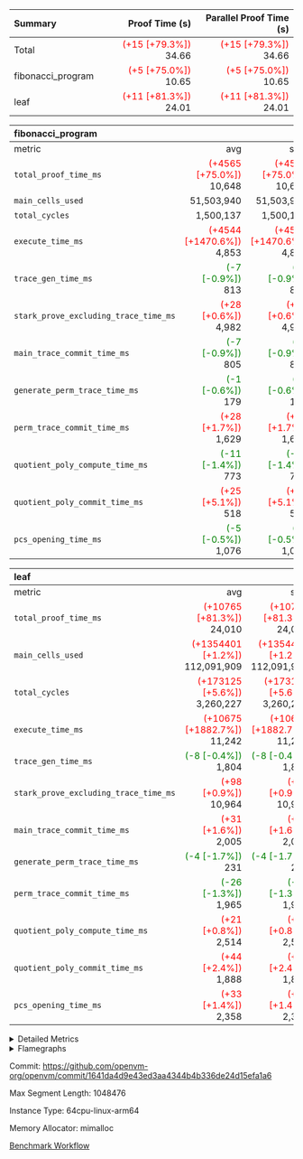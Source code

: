 | Summary | Proof Time (s) | Parallel Proof Time (s) |
|:---|---:|---:|
| Total | <span style='color: red'>(+15 [+79.3%])</span> 34.66 | <span style='color: red'>(+15 [+79.3%])</span> 34.66 |
| fibonacci_program | <span style='color: red'>(+5 [+75.0%])</span> 10.65 | <span style='color: red'>(+5 [+75.0%])</span> 10.65 |
| leaf | <span style='color: red'>(+11 [+81.3%])</span> 24.01 | <span style='color: red'>(+11 [+81.3%])</span> 24.01 |


| fibonacci_program |||||
|:---|---:|---:|---:|---:|
|metric|avg|sum|max|min|
| `total_proof_time_ms ` | <span style='color: red'>(+4565 [+75.0%])</span> 10,648 | <span style='color: red'>(+4565 [+75.0%])</span> 10,648 | <span style='color: red'>(+4565 [+75.0%])</span> 10,648 | <span style='color: red'>(+4565 [+75.0%])</span> 10,648 |
| `main_cells_used     ` |  51,503,940 |  51,503,940 |  51,503,940 |  51,503,940 |
| `total_cycles        ` |  1,500,137 |  1,500,137 |  1,500,137 |  1,500,137 |
| `execute_time_ms     ` | <span style='color: red'>(+4544 [+1470.6%])</span> 4,853 | <span style='color: red'>(+4544 [+1470.6%])</span> 4,853 | <span style='color: red'>(+4544 [+1470.6%])</span> 4,853 | <span style='color: red'>(+4544 [+1470.6%])</span> 4,853 |
| `trace_gen_time_ms   ` | <span style='color: green'>(-7 [-0.9%])</span> 813 | <span style='color: green'>(-7 [-0.9%])</span> 813 | <span style='color: green'>(-7 [-0.9%])</span> 813 | <span style='color: green'>(-7 [-0.9%])</span> 813 |
| `stark_prove_excluding_trace_time_ms` | <span style='color: red'>(+28 [+0.6%])</span> 4,982 | <span style='color: red'>(+28 [+0.6%])</span> 4,982 | <span style='color: red'>(+28 [+0.6%])</span> 4,982 | <span style='color: red'>(+28 [+0.6%])</span> 4,982 |
| `main_trace_commit_time_ms` | <span style='color: green'>(-7 [-0.9%])</span> 805 | <span style='color: green'>(-7 [-0.9%])</span> 805 | <span style='color: green'>(-7 [-0.9%])</span> 805 | <span style='color: green'>(-7 [-0.9%])</span> 805 |
| `generate_perm_trace_time_ms` | <span style='color: green'>(-1 [-0.6%])</span> 179 | <span style='color: green'>(-1 [-0.6%])</span> 179 | <span style='color: green'>(-1 [-0.6%])</span> 179 | <span style='color: green'>(-1 [-0.6%])</span> 179 |
| `perm_trace_commit_time_ms` | <span style='color: red'>(+28 [+1.7%])</span> 1,629 | <span style='color: red'>(+28 [+1.7%])</span> 1,629 | <span style='color: red'>(+28 [+1.7%])</span> 1,629 | <span style='color: red'>(+28 [+1.7%])</span> 1,629 |
| `quotient_poly_compute_time_ms` | <span style='color: green'>(-11 [-1.4%])</span> 773 | <span style='color: green'>(-11 [-1.4%])</span> 773 | <span style='color: green'>(-11 [-1.4%])</span> 773 | <span style='color: green'>(-11 [-1.4%])</span> 773 |
| `quotient_poly_commit_time_ms` | <span style='color: red'>(+25 [+5.1%])</span> 518 | <span style='color: red'>(+25 [+5.1%])</span> 518 | <span style='color: red'>(+25 [+5.1%])</span> 518 | <span style='color: red'>(+25 [+5.1%])</span> 518 |
| `pcs_opening_time_ms ` | <span style='color: green'>(-5 [-0.5%])</span> 1,076 | <span style='color: green'>(-5 [-0.5%])</span> 1,076 | <span style='color: green'>(-5 [-0.5%])</span> 1,076 | <span style='color: green'>(-5 [-0.5%])</span> 1,076 |

| leaf |||||
|:---|---:|---:|---:|---:|
|metric|avg|sum|max|min|
| `total_proof_time_ms ` | <span style='color: red'>(+10765 [+81.3%])</span> 24,010 | <span style='color: red'>(+10765 [+81.3%])</span> 24,010 | <span style='color: red'>(+10765 [+81.3%])</span> 24,010 | <span style='color: red'>(+10765 [+81.3%])</span> 24,010 |
| `main_cells_used     ` | <span style='color: red'>(+1354401 [+1.2%])</span> 112,091,909 | <span style='color: red'>(+1354401 [+1.2%])</span> 112,091,909 | <span style='color: red'>(+1354401 [+1.2%])</span> 112,091,909 | <span style='color: red'>(+1354401 [+1.2%])</span> 112,091,909 |
| `total_cycles        ` | <span style='color: red'>(+173125 [+5.6%])</span> 3,260,227 | <span style='color: red'>(+173125 [+5.6%])</span> 3,260,227 | <span style='color: red'>(+173125 [+5.6%])</span> 3,260,227 | <span style='color: red'>(+173125 [+5.6%])</span> 3,260,227 |
| `execute_time_ms     ` | <span style='color: red'>(+10675 [+1882.7%])</span> 11,242 | <span style='color: red'>(+10675 [+1882.7%])</span> 11,242 | <span style='color: red'>(+10675 [+1882.7%])</span> 11,242 | <span style='color: red'>(+10675 [+1882.7%])</span> 11,242 |
| `trace_gen_time_ms   ` | <span style='color: green'>(-8 [-0.4%])</span> 1,804 | <span style='color: green'>(-8 [-0.4%])</span> 1,804 | <span style='color: green'>(-8 [-0.4%])</span> 1,804 | <span style='color: green'>(-8 [-0.4%])</span> 1,804 |
| `stark_prove_excluding_trace_time_ms` | <span style='color: red'>(+98 [+0.9%])</span> 10,964 | <span style='color: red'>(+98 [+0.9%])</span> 10,964 | <span style='color: red'>(+98 [+0.9%])</span> 10,964 | <span style='color: red'>(+98 [+0.9%])</span> 10,964 |
| `main_trace_commit_time_ms` | <span style='color: red'>(+31 [+1.6%])</span> 2,005 | <span style='color: red'>(+31 [+1.6%])</span> 2,005 | <span style='color: red'>(+31 [+1.6%])</span> 2,005 | <span style='color: red'>(+31 [+1.6%])</span> 2,005 |
| `generate_perm_trace_time_ms` | <span style='color: green'>(-4 [-1.7%])</span> 231 | <span style='color: green'>(-4 [-1.7%])</span> 231 | <span style='color: green'>(-4 [-1.7%])</span> 231 | <span style='color: green'>(-4 [-1.7%])</span> 231 |
| `perm_trace_commit_time_ms` | <span style='color: green'>(-26 [-1.3%])</span> 1,965 | <span style='color: green'>(-26 [-1.3%])</span> 1,965 | <span style='color: green'>(-26 [-1.3%])</span> 1,965 | <span style='color: green'>(-26 [-1.3%])</span> 1,965 |
| `quotient_poly_compute_time_ms` | <span style='color: red'>(+21 [+0.8%])</span> 2,514 | <span style='color: red'>(+21 [+0.8%])</span> 2,514 | <span style='color: red'>(+21 [+0.8%])</span> 2,514 | <span style='color: red'>(+21 [+0.8%])</span> 2,514 |
| `quotient_poly_commit_time_ms` | <span style='color: red'>(+44 [+2.4%])</span> 1,888 | <span style='color: red'>(+44 [+2.4%])</span> 1,888 | <span style='color: red'>(+44 [+2.4%])</span> 1,888 | <span style='color: red'>(+44 [+2.4%])</span> 1,888 |
| `pcs_opening_time_ms ` | <span style='color: red'>(+33 [+1.4%])</span> 2,358 | <span style='color: red'>(+33 [+1.4%])</span> 2,358 | <span style='color: red'>(+33 [+1.4%])</span> 2,358 | <span style='color: red'>(+33 [+1.4%])</span> 2,358 |



<details>
<summary>Detailed Metrics</summary>

| group | num_segments | keygen_time_ms | commit_exe_time_ms |
| --- | --- | --- | --- |
| fibonacci_program | 1 | 347 | 5 | 

| group | air_name | quotient_deg | interactions | constraints |
| --- | --- | --- | --- | --- |
| fibonacci_program | AccessAdapterAir<16> | 2 | 5 | 14 | 
| fibonacci_program | AccessAdapterAir<2> | 2 | 5 | 14 | 
| fibonacci_program | AccessAdapterAir<32> | 2 | 5 | 14 | 
| fibonacci_program | AccessAdapterAir<4> | 2 | 5 | 14 | 
| fibonacci_program | AccessAdapterAir<64> | 2 | 5 | 14 | 
| fibonacci_program | AccessAdapterAir<8> | 2 | 5 | 14 | 
| fibonacci_program | BitwiseOperationLookupAir<8> | 2 | 2 | 4 | 
| fibonacci_program | MemoryMerkleAir<8> | 2 | 4 | 40 | 
| fibonacci_program | PersistentBoundaryAir<8> | 2 | 3 | 6 | 
| fibonacci_program | PhantomAir | 2 | 3 | 5 | 
| fibonacci_program | Poseidon2PeripheryAir<BabyBearParameters>, 1> | 2 | 1 | 286 | 
| fibonacci_program | ProgramAir | 1 | 1 | 4 | 
| fibonacci_program | RangeTupleCheckerAir<2> | 1 | 1 | 4 | 
| fibonacci_program | VariableRangeCheckerAir | 1 | 1 | 4 | 
| fibonacci_program | VmAirWrapper<Rv32BaseAluAdapterAir, BaseAluCoreAir<4, 8> | 2 | 19 | 43 | 
| fibonacci_program | VmAirWrapper<Rv32BaseAluAdapterAir, LessThanCoreAir<4, 8> | 2 | 17 | 39 | 
| fibonacci_program | VmAirWrapper<Rv32BaseAluAdapterAir, ShiftCoreAir<4, 8> | 2 | 23 | 90 | 
| fibonacci_program | VmAirWrapper<Rv32BranchAdapterAir, BranchEqualCoreAir<4> | 2 | 11 | 25 | 
| fibonacci_program | VmAirWrapper<Rv32BranchAdapterAir, BranchLessThanCoreAir<4, 8> | 2 | 13 | 41 | 
| fibonacci_program | VmAirWrapper<Rv32CondRdWriteAdapterAir, Rv32JalLuiCoreAir> | 2 | 10 | 22 | 
| fibonacci_program | VmAirWrapper<Rv32HintStoreAdapterAir, Rv32HintStoreCoreAir> | 2 | 15 | 17 | 
| fibonacci_program | VmAirWrapper<Rv32JalrAdapterAir, Rv32JalrCoreAir> | 2 | 16 | 20 | 
| fibonacci_program | VmAirWrapper<Rv32LoadStoreAdapterAir, LoadSignExtendCoreAir<4, 8> | 2 | 18 | 33 | 
| fibonacci_program | VmAirWrapper<Rv32LoadStoreAdapterAir, LoadStoreCoreAir<4> | 2 | 17 | 38 | 
| fibonacci_program | VmAirWrapper<Rv32MultAdapterAir, DivRemCoreAir<4, 8> | 2 | 25 | 88 | 
| fibonacci_program | VmAirWrapper<Rv32MultAdapterAir, MulHCoreAir<4, 8> | 2 | 24 | 38 | 
| fibonacci_program | VmAirWrapper<Rv32MultAdapterAir, MultiplicationCoreAir<4, 8> | 2 | 19 | 26 | 
| fibonacci_program | VmAirWrapper<Rv32RdWriteAdapterAir, Rv32AuipcCoreAir> | 2 | 11 | 15 | 
| fibonacci_program | VmConnectorAir | 2 | 3 | 9 | 
| leaf | AccessAdapterAir<2> | 4 | 5 | 12 | 
| leaf | AccessAdapterAir<4> | 4 | 5 | 12 | 
| leaf | AccessAdapterAir<8> | 4 | 5 | 12 | 
| leaf | FriReducedOpeningAir | 4 | 35 | 59 | 
| leaf | NativePoseidon2Air<BabyBearParameters>, 1> | 4 | 31 | 302 | 
| leaf | PhantomAir | 4 | 3 | 4 | 
| leaf | ProgramAir | 1 | 1 | 4 | 
| leaf | VariableRangeCheckerAir | 1 | 1 | 4 | 
| leaf | VmAirWrapper<BranchNativeAdapterAir, BranchEqualCoreAir<1> | 2 | 11 | 23 | 
| leaf | VmAirWrapper<JalNativeAdapterAir, JalCoreAir> | 4 | 7 | 6 | 
| leaf | VmAirWrapper<NativeAdapterAir<2, 0>, PublicValuesCoreAir> | 4 | 11 | 23 | 
| leaf | VmAirWrapper<NativeAdapterAir<2, 1>, FieldArithmeticCoreAir> | 4 | 15 | 23 | 
| leaf | VmAirWrapper<NativeLoadStoreAdapterAir<1>, NativeLoadStoreCoreAir<1> | 4 | 15 | 20 | 
| leaf | VmAirWrapper<NativeLoadStoreAdapterAir<4>, NativeLoadStoreCoreAir<4> | 4 | 15 | 20 | 
| leaf | VmAirWrapper<NativeVectorizedAdapterAir<4>, FieldExtensionCoreAir> | 4 | 15 | 23 | 
| leaf | VmConnectorAir | 4 | 3 | 8 | 
| leaf | VolatileBoundaryAir | 4 | 4 | 16 | 

| group | air_name | dsl_ir | idx | opcode | cells_used |
| --- | --- | --- | --- | --- | --- |
| leaf | <BranchNativeAdapterAir,BranchEqualCoreAir<1>> | AssertEqE | 0 | BNE | 5,704 | 
| leaf | <BranchNativeAdapterAir,BranchEqualCoreAir<1>> | AssertEqEI | 0 | BNE | 92 | 
| leaf | <BranchNativeAdapterAir,BranchEqualCoreAir<1>> | AssertEqF | 0 | BNE | 248,216 | 
| leaf | <BranchNativeAdapterAir,BranchEqualCoreAir<1>> | AssertEqV | 0 | BNE | 24,679 | 
| leaf | <BranchNativeAdapterAir,BranchEqualCoreAir<1>> | AssertEqVI | 0 | BNE | 5,543 | 
| leaf | <BranchNativeAdapterAir,BranchEqualCoreAir<1>> | AssertNonZero | 0 | BEQ | 23 | 
| leaf | <BranchNativeAdapterAir,BranchEqualCoreAir<1>> | For | 0 | BNE | 3,140,903 | 
| leaf | <BranchNativeAdapterAir,BranchEqualCoreAir<1>> | IfEq | 0 | BNE | 2,110,112 | 
| leaf | <BranchNativeAdapterAir,BranchEqualCoreAir<1>> | IfEqI | 0 | BNE | 1,557,790 | 
| leaf | <BranchNativeAdapterAir,BranchEqualCoreAir<1>> | IfNe | 0 | BEQ | 408,043 | 
| leaf | <BranchNativeAdapterAir,BranchEqualCoreAir<1>> | IfNeI | 0 | BEQ | 21,643 | 
| leaf | <BranchNativeAdapterAir,BranchEqualCoreAir<1>> | ZipFor | 0 | BNE | 7,132,714 | 
| leaf | <JalNativeAdapterAir,JalCoreAir> |  | 0 | JAL | 10 | 
| leaf | <JalNativeAdapterAir,JalCoreAir> | For | 0 | JAL | 121,580 | 
| leaf | <JalNativeAdapterAir,JalCoreAir> | IfEqI | 0 | JAL | 283,660 | 
| leaf | <JalNativeAdapterAir,JalCoreAir> | IfNe | 0 | JAL | 10 | 
| leaf | <JalNativeAdapterAir,JalCoreAir> | ZipFor | 0 | JAL | 326,740 | 
| leaf | <NativeAdapterAir<2, 0>,PublicValuesCoreAir> | Publish | 0 | PUBLISH | 828 | 
| leaf | <NativeAdapterAir<2, 1>,FieldArithmeticCoreAir> |  | 0 | ADD | 30 | 
| leaf | <NativeAdapterAir<2, 1>,FieldArithmeticCoreAir> | AddEFFI | 0 | ADD | 21,120 | 
| leaf | <NativeAdapterAir<2, 1>,FieldArithmeticCoreAir> | AddEFI | 0 | ADD | 18,480 | 
| leaf | <NativeAdapterAir<2, 1>,FieldArithmeticCoreAir> | AddEI | 0 | ADD | 829,560 | 
| leaf | <NativeAdapterAir<2, 1>,FieldArithmeticCoreAir> | AddF | 0 | ADD | 39,990 | 
| leaf | <NativeAdapterAir<2, 1>,FieldArithmeticCoreAir> | AddFI | 0 | ADD | 1,298,040 | 
| leaf | <NativeAdapterAir<2, 1>,FieldArithmeticCoreAir> | AddV | 0 | ADD | 1,947,150 | 
| leaf | <NativeAdapterAir<2, 1>,FieldArithmeticCoreAir> | AddVI | 0 | ADD | 8,243,340 | 
| leaf | <NativeAdapterAir<2, 1>,FieldArithmeticCoreAir> | Alloc | 0 | ADD | 3,441,720 | 
| leaf | <NativeAdapterAir<2, 1>,FieldArithmeticCoreAir> | Alloc | 0 | MUL | 1,024,500 | 
| leaf | <NativeAdapterAir<2, 1>,FieldArithmeticCoreAir> | CastFV | 0 | ADD | 30 | 
| leaf | <NativeAdapterAir<2, 1>,FieldArithmeticCoreAir> | DivEIN | 0 | ADD | 6,480 | 
| leaf | <NativeAdapterAir<2, 1>,FieldArithmeticCoreAir> | DivFIN | 0 | DIV | 3,840 | 
| leaf | <NativeAdapterAir<2, 1>,FieldArithmeticCoreAir> | For | 0 | ADD | 4,096,830 | 
| leaf | <NativeAdapterAir<2, 1>,FieldArithmeticCoreAir> | ImmE | 0 | ADD | 509,520 | 
| leaf | <NativeAdapterAir<2, 1>,FieldArithmeticCoreAir> | ImmF | 0 | ADD | 1,402,230 | 
| leaf | <NativeAdapterAir<2, 1>,FieldArithmeticCoreAir> | ImmV | 0 | ADD | 582,540 | 
| leaf | <NativeAdapterAir<2, 1>,FieldArithmeticCoreAir> | LoadE | 0 | ADD | 332,640 | 
| leaf | <NativeAdapterAir<2, 1>,FieldArithmeticCoreAir> | LoadE | 0 | MUL | 332,640 | 
| leaf | <NativeAdapterAir<2, 1>,FieldArithmeticCoreAir> | LoadF | 0 | ADD | 345,360 | 
| leaf | <NativeAdapterAir<2, 1>,FieldArithmeticCoreAir> | LoadF | 0 | MUL | 236,490 | 
| leaf | <NativeAdapterAir<2, 1>,FieldArithmeticCoreAir> | LoadHeapPtr | 0 | ADD | 30 | 
| leaf | <NativeAdapterAir<2, 1>,FieldArithmeticCoreAir> | LoadV | 0 | ADD | 1,378,470 | 
| leaf | <NativeAdapterAir<2, 1>,FieldArithmeticCoreAir> | LoadV | 0 | MUL | 1,146,180 | 
| leaf | <NativeAdapterAir<2, 1>,FieldArithmeticCoreAir> | MulEF | 0 | MUL | 113,760 | 
| leaf | <NativeAdapterAir<2, 1>,FieldArithmeticCoreAir> | MulEFI | 0 | MUL | 15,000 | 
| leaf | <NativeAdapterAir<2, 1>,FieldArithmeticCoreAir> | MulEI | 0 | ADD | 183,120 | 
| leaf | <NativeAdapterAir<2, 1>,FieldArithmeticCoreAir> | MulF | 0 | MUL | 2,510,010 | 
| leaf | <NativeAdapterAir<2, 1>,FieldArithmeticCoreAir> | MulFI | 0 | MUL | 40,590 | 
| leaf | <NativeAdapterAir<2, 1>,FieldArithmeticCoreAir> | MulVI | 0 | MUL | 945,510 | 
| leaf | <NativeAdapterAir<2, 1>,FieldArithmeticCoreAir> | NegE | 0 | MUL | 5,160 | 
| leaf | <NativeAdapterAir<2, 1>,FieldArithmeticCoreAir> | StoreE | 0 | ADD | 231,840 | 
| leaf | <NativeAdapterAir<2, 1>,FieldArithmeticCoreAir> | StoreE | 0 | MUL | 231,840 | 
| leaf | <NativeAdapterAir<2, 1>,FieldArithmeticCoreAir> | StoreF | 0 | ADD | 234,870 | 
| leaf | <NativeAdapterAir<2, 1>,FieldArithmeticCoreAir> | StoreF | 0 | MUL | 21,960 | 
| leaf | <NativeAdapterAir<2, 1>,FieldArithmeticCoreAir> | StoreHeapPtr | 0 | ADD | 30 | 
| leaf | <NativeAdapterAir<2, 1>,FieldArithmeticCoreAir> | StoreV | 0 | ADD | 612,480 | 
| leaf | <NativeAdapterAir<2, 1>,FieldArithmeticCoreAir> | StoreV | 0 | MUL | 495,060 | 
| leaf | <NativeAdapterAir<2, 1>,FieldArithmeticCoreAir> | SubEF | 0 | ADD | 485,460 | 
| leaf | <NativeAdapterAir<2, 1>,FieldArithmeticCoreAir> | SubEF | 0 | SUB | 161,820 | 
| leaf | <NativeAdapterAir<2, 1>,FieldArithmeticCoreAir> | SubEFI | 0 | ADD | 10,320 | 
| leaf | <NativeAdapterAir<2, 1>,FieldArithmeticCoreAir> | SubEI | 0 | ADD | 12,960 | 
| leaf | <NativeAdapterAir<2, 1>,FieldArithmeticCoreAir> | SubFI | 0 | SUB | 39,990 | 
| leaf | <NativeAdapterAir<2, 1>,FieldArithmeticCoreAir> | SubV | 0 | SUB | 446,640 | 
| leaf | <NativeAdapterAir<2, 1>,FieldArithmeticCoreAir> | SubVI | 0 | SUB | 30,000 | 
| leaf | <NativeAdapterAir<2, 1>,FieldArithmeticCoreAir> | SubVIN | 0 | SUB | 25,200 | 
| leaf | <NativeAdapterAir<2, 1>,FieldArithmeticCoreAir> | UnsafeCastVF | 0 | ADD | 600 | 
| leaf | <NativeAdapterAir<2, 1>,FieldArithmeticCoreAir> | ZipFor | 0 | ADD | 11,094,630 | 
| leaf | <NativeLoadStoreAdapterAir<1>,NativeLoadStoreCoreAir<1>> | LoadF | 0 | LOADW | 2,746,350 | 
| leaf | <NativeLoadStoreAdapterAir<1>,NativeLoadStoreCoreAir<1>> | LoadV | 0 | LOADW | 6,105,150 | 
| leaf | <NativeLoadStoreAdapterAir<1>,NativeLoadStoreCoreAir<1>> | StoreF | 0 | STOREW | 2,729,600 | 
| leaf | <NativeLoadStoreAdapterAir<1>,NativeLoadStoreCoreAir<1>> | StoreHintWord | 0 | HINT_STOREW | 5,741,100 | 
| leaf | <NativeLoadStoreAdapterAir<1>,NativeLoadStoreCoreAir<1>> | StoreV | 0 | STOREW | 1,630,200 | 
| leaf | <NativeLoadStoreAdapterAir<4>,NativeLoadStoreCoreAir<4>> | LoadE | 0 | LOADW4 | 743,172 | 
| leaf | <NativeLoadStoreAdapterAir<4>,NativeLoadStoreCoreAir<4>> | StoreE | 0 | STOREW4 | 499,902 | 
| leaf | <NativeVectorizedAdapterAir<4>,FieldExtensionCoreAir> | AddE | 0 | FE4ADD | 497,320 | 
| leaf | <NativeVectorizedAdapterAir<4>,FieldExtensionCoreAir> | DivE | 0 | BBE4DIV | 248,560 | 
| leaf | <NativeVectorizedAdapterAir<4>,FieldExtensionCoreAir> | DivEIN | 0 | BBE4DIV | 2,160 | 
| leaf | <NativeVectorizedAdapterAir<4>,FieldExtensionCoreAir> | MulE | 0 | BBE4MUL | 341,400 | 
| leaf | <NativeVectorizedAdapterAir<4>,FieldExtensionCoreAir> | MulEI | 0 | BBE4MUL | 61,040 | 
| leaf | <NativeVectorizedAdapterAir<4>,FieldExtensionCoreAir> | SubE | 0 | FE4SUB | 132,240 | 
| leaf | Arc<BabyBearParameters>, 1> | Poseidon2CompressBabyBear | 0 | COMP_POS2 | 6,025,620 | 
| leaf | Arc<BabyBearParameters>, 1> | Poseidon2PermuteBabyBear | 0 | PERM_POS2 | 3,218,652 | 
| leaf | FriReducedOpeningAir | FriReducedOpening | 0 | FRI_REDUCED_OPENING | 7,547,904 | 
| leaf | PhantomAir | CT-ExtractPublicValuesCommit | 0 | PHANTOM | 12 | 
| leaf | PhantomAir | CT-InitializePcsConst | 0 | PHANTOM | 12 | 
| leaf | PhantomAir | CT-ReadProofsFromInput | 0 | PHANTOM | 12 | 
| leaf | PhantomAir | CT-VerifyProofs | 0 | PHANTOM | 12 | 
| leaf | PhantomAir | CT-compute-reduced-opening | 0 | PHANTOM | 4,032 | 
| leaf | PhantomAir | CT-exp-reverse-bits-len | 0 | PHANTOM | 41,328 | 
| leaf | PhantomAir | CT-poseidon2-hash | 0 | PHANTOM | 23,688 | 
| leaf | PhantomAir | CT-poseidon2-hash-ext | 0 | PHANTOM | 10,080 | 
| leaf | PhantomAir | CT-poseidon2-hash-setup | 0 | PHANTOM | 744,912 | 
| leaf | PhantomAir | CT-single-reduced-opening-eval | 0 | PHANTOM | 64,008 | 
| leaf | PhantomAir | CT-stage-c-build-rounds | 0 | PHANTOM | 12 | 
| leaf | PhantomAir | CT-stage-d-verifier-verify | 0 | PHANTOM | 12 | 
| leaf | PhantomAir | CT-stage-d-verify-pcs | 0 | PHANTOM | 12 | 
| leaf | PhantomAir | CT-stage-e-verify-constraints | 0 | PHANTOM | 12 | 
| leaf | PhantomAir | CT-verify-batch | 0 | PHANTOM | 4,032 | 
| leaf | PhantomAir | CT-verify-batch-ext | 0 | PHANTOM | 10,080 | 
| leaf | PhantomAir | CT-verify-batch-reduce-fast | 0 | PHANTOM | 33,768 | 
| leaf | PhantomAir | CT-verify-batch-reduce-fast-setup | 0 | PHANTOM | 33,768 | 
| leaf | PhantomAir | CT-verify-query | 0 | PHANTOM | 504 | 
| leaf | PhantomAir | HintBitsF | 0 | PHANTOM | 258 | 
| leaf | PhantomAir | HintInputVec | 0 | PHANTOM | 139,272 | 

| group | air_name | dsl_ir | opcode | segment | cells_used |
| --- | --- | --- | --- | --- | --- |
| fibonacci_program | <Rv32BaseAluAdapterAir,BaseAluCoreAir<4, 8>> |  | ADD | 0 | 32,401,620 | 
| fibonacci_program | <Rv32BaseAluAdapterAir,BaseAluCoreAir<4, 8>> |  | AND | 0 | 72 | 
| fibonacci_program | <Rv32BaseAluAdapterAir,BaseAluCoreAir<4, 8>> |  | OR | 0 | 36 | 
| fibonacci_program | <Rv32BaseAluAdapterAir,BaseAluCoreAir<4, 8>> |  | SUB | 0 | 144 | 
| fibonacci_program | <Rv32BaseAluAdapterAir,BaseAluCoreAir<4, 8>> |  | XOR | 0 | 72 | 
| fibonacci_program | <Rv32BaseAluAdapterAir,LessThanCoreAir<4, 8>> |  | SLTU | 0 | 11,100,074 | 
| fibonacci_program | <Rv32BaseAluAdapterAir,ShiftCoreAir<4, 8>> |  | SLL | 0 | 106 | 
| fibonacci_program | <Rv32BranchAdapterAir,BranchEqualCoreAir<4>> |  | BEQ | 0 | 2,600,104 | 
| fibonacci_program | <Rv32BranchAdapterAir,BranchEqualCoreAir<4>> |  | BNE | 0 | 2,600,130 | 
| fibonacci_program | <Rv32BranchAdapterAir,BranchLessThanCoreAir<4, 8>> |  | BGEU | 0 | 96 | 
| fibonacci_program | <Rv32BranchAdapterAir,BranchLessThanCoreAir<4, 8>> |  | BLTU | 0 | 64 | 
| fibonacci_program | <Rv32CondRdWriteAdapterAir,Rv32JalLuiCoreAir> |  | JAL | 0 | 1,800,018 | 
| fibonacci_program | <Rv32CondRdWriteAdapterAir,Rv32JalLuiCoreAir> |  | LUI | 0 | 162 | 
| fibonacci_program | <Rv32HintStoreAdapterAir,Rv32HintStoreCoreAir> |  | HINT_STOREW | 0 | 78 | 
| fibonacci_program | <Rv32JalrAdapterAir,Rv32JalrCoreAir> |  | JALR | 0 | 364 | 
| fibonacci_program | <Rv32LoadStoreAdapterAir,LoadStoreCoreAir<4>> |  | LOADW | 0 | 520 | 
| fibonacci_program | <Rv32LoadStoreAdapterAir,LoadStoreCoreAir<4>> |  | STOREW | 0 | 600 | 
| fibonacci_program | <Rv32RdWriteAdapterAir,Rv32AuipcCoreAir> |  | AUIPC | 0 | 168 | 
| fibonacci_program | PhantomAir |  | PHANTOM | 0 | 12 | 

| group | air_name | idx | rows | prep_cols | perm_cols | main_cols | cells |
| --- | --- | --- | --- | --- | --- | --- | --- |
| leaf | AccessAdapterAir<2> | 0 | 524,288 |  | 16 | 11 | 14,155,776 | 
| leaf | AccessAdapterAir<4> | 0 | 262,144 |  | 16 | 13 | 7,602,176 | 
| leaf | AccessAdapterAir<8> | 0 | 65,536 |  | 16 | 17 | 2,162,688 | 
| leaf | FriReducedOpeningAir | 0 | 131,072 |  | 76 | 64 | 18,350,080 | 
| leaf | NativePoseidon2Air<BabyBearParameters>, 1> | 0 | 32,768 |  | 36 | 348 | 12,582,912 | 
| leaf | PhantomAir | 0 | 262,144 |  | 8 | 6 | 3,670,016 | 
| leaf | ProgramAir | 0 | 131,072 |  | 8 | 10 | 2,359,296 | 
| leaf | VariableRangeCheckerAir | 0 | 262,144 | 2 | 8 | 1 | 2,359,296 | 
| leaf | VmAirWrapper<BranchNativeAdapterAir, BranchEqualCoreAir<1> | 0 | 1,048,576 |  | 28 | 23 | 53,477,376 | 
| leaf | VmAirWrapper<JalNativeAdapterAir, JalCoreAir> | 0 | 131,072 |  | 12 | 10 | 2,883,584 | 
| leaf | VmAirWrapper<NativeAdapterAir<2, 0>, PublicValuesCoreAir> | 0 | 64 |  | 16 | 23 | 2,496 | 
| leaf | VmAirWrapper<NativeAdapterAir<2, 1>, FieldArithmeticCoreAir> | 0 | 2,097,152 |  | 20 | 30 | 104,857,600 | 
| leaf | VmAirWrapper<NativeLoadStoreAdapterAir<1>, NativeLoadStoreCoreAir<1> | 0 | 1,048,576 |  | 36 | 25 | 63,963,136 | 
| leaf | VmAirWrapper<NativeLoadStoreAdapterAir<4>, NativeLoadStoreCoreAir<4> | 0 | 65,536 |  | 36 | 34 | 4,587,520 | 
| leaf | VmAirWrapper<NativeVectorizedAdapterAir<4>, FieldExtensionCoreAir> | 0 | 32,768 |  | 20 | 40 | 1,966,080 | 
| leaf | VmConnectorAir | 0 | 2 | 1 | 8 | 4 | 24 | 
| leaf | VolatileBoundaryAir | 0 | 524,288 |  | 8 | 11 | 9,961,472 | 

| group | air_name | segment | rows | prep_cols | perm_cols | main_cols | cells |
| --- | --- | --- | --- | --- | --- | --- | --- |
| fibonacci_program | AccessAdapterAir<8> | 0 | 64 |  | 24 | 17 | 2,624 | 
| fibonacci_program | BitwiseOperationLookupAir<8> | 0 | 65,536 | 3 | 8 | 2 | 655,360 | 
| fibonacci_program | MemoryMerkleAir<8> | 0 | 512 |  | 20 | 32 | 26,624 | 
| fibonacci_program | PersistentBoundaryAir<8> | 0 | 64 |  | 12 | 20 | 2,048 | 
| fibonacci_program | PhantomAir | 0 | 2 |  | 12 | 6 | 36 | 
| fibonacci_program | Poseidon2PeripheryAir<BabyBearParameters>, 1> | 0 | 256 |  | 8 | 300 | 78,848 | 
| fibonacci_program | ProgramAir | 0 | 4,096 |  | 8 | 10 | 73,728 | 
| fibonacci_program | RangeTupleCheckerAir<2> | 0 | 524,288 | 2 | 8 | 1 | 4,718,592 | 
| fibonacci_program | VariableRangeCheckerAir | 0 | 262,144 | 2 | 8 | 1 | 2,359,296 | 
| fibonacci_program | VmAirWrapper<Rv32BaseAluAdapterAir, BaseAluCoreAir<4, 8> | 0 | 1,048,576 |  | 80 | 36 | 121,634,816 | 
| fibonacci_program | VmAirWrapper<Rv32BaseAluAdapterAir, LessThanCoreAir<4, 8> | 0 | 524,288 |  | 40 | 37 | 40,370,176 | 
| fibonacci_program | VmAirWrapper<Rv32BaseAluAdapterAir, ShiftCoreAir<4, 8> | 0 | 2 |  | 52 | 53 | 210 | 
| fibonacci_program | VmAirWrapper<Rv32BranchAdapterAir, BranchEqualCoreAir<4> | 0 | 262,144 |  | 48 | 26 | 19,398,656 | 
| fibonacci_program | VmAirWrapper<Rv32BranchAdapterAir, BranchLessThanCoreAir<4, 8> | 0 | 8 |  | 56 | 32 | 704 | 
| fibonacci_program | VmAirWrapper<Rv32CondRdWriteAdapterAir, Rv32JalLuiCoreAir> | 0 | 131,072 |  | 44 | 18 | 8,126,464 | 
| fibonacci_program | VmAirWrapper<Rv32HintStoreAdapterAir, Rv32HintStoreCoreAir> | 0 | 4 |  | 36 | 26 | 248 | 
| fibonacci_program | VmAirWrapper<Rv32JalrAdapterAir, Rv32JalrCoreAir> | 0 | 16 |  | 36 | 28 | 1,024 | 
| fibonacci_program | VmAirWrapper<Rv32LoadStoreAdapterAir, LoadStoreCoreAir<4> | 0 | 32 |  | 72 | 40 | 3,584 | 
| fibonacci_program | VmAirWrapper<Rv32RdWriteAdapterAir, Rv32AuipcCoreAir> | 0 | 16 |  | 28 | 21 | 784 | 
| fibonacci_program | VmConnectorAir | 0 | 2 | 1 | 12 | 4 | 32 | 

| group | chip_name | idx | rows_used |
| --- | --- | --- | --- |
| leaf | <BranchNativeAdapterAir,BranchEqualCoreAir<1>> | 0 | 637,194 | 
| leaf | <JalNativeAdapterAir,JalCoreAir> | 0 | 73,200 | 
| leaf | <NativeAdapterAir<2, 0>,PublicValuesCoreAir> | 0 | 36 | 
| leaf | <NativeAdapterAir<2, 1>,FieldArithmeticCoreAir> | 0 | 1,506,203 | 
| leaf | <NativeLoadStoreAdapterAir<1>,NativeLoadStoreCoreAir<1>> | 0 | 758,096 | 
| leaf | <NativeLoadStoreAdapterAir<4>,NativeLoadStoreCoreAir<4>> | 0 | 36,561 | 
| leaf | <NativeVectorizedAdapterAir<4>,FieldExtensionCoreAir> | 0 | 32,068 | 
| leaf | AccessAdapter<2> | 0 | 377,918 | 
| leaf | AccessAdapter<4> | 0 | 189,212 | 
| leaf | AccessAdapter<8> | 0 | 55,694 | 
| leaf | Arc<BabyBearParameters>, 1> | 0 | 26,564 | 
| leaf | Boundary | 0 | 385,029 | 
| leaf | FriReducedOpeningAir | 0 | 117,936 | 
| leaf | PhantomAir | 0 | 184,971 | 
| leaf | ProgramChip | 0 | 76,210 | 
| leaf | VariableRangeCheckerAir | 0 | 262,144 | 
| leaf | VmConnectorAir | 0 | 2 | 

| group | chip_name | segment | rows_used |
| --- | --- | --- | --- |
| fibonacci_program | <Rv32BaseAluAdapterAir,BaseAluCoreAir<4, 8>> | 0 | 900,054 | 
| fibonacci_program | <Rv32BaseAluAdapterAir,LessThanCoreAir<4, 8>> | 0 | 300,002 | 
| fibonacci_program | <Rv32BaseAluAdapterAir,ShiftCoreAir<4, 8>> | 0 | 2 | 
| fibonacci_program | <Rv32BranchAdapterAir,BranchEqualCoreAir<4>> | 0 | 200,009 | 
| fibonacci_program | <Rv32BranchAdapterAir,BranchLessThanCoreAir<4, 8>> | 0 | 5 | 
| fibonacci_program | <Rv32CondRdWriteAdapterAir,Rv32JalLuiCoreAir> | 0 | 100,010 | 
| fibonacci_program | <Rv32HintStoreAdapterAir,Rv32HintStoreCoreAir> | 0 | 3 | 
| fibonacci_program | <Rv32JalrAdapterAir,Rv32JalrCoreAir> | 0 | 13 | 
| fibonacci_program | <Rv32LoadStoreAdapterAir,LoadStoreCoreAir<4>> | 0 | 28 | 
| fibonacci_program | <Rv32RdWriteAdapterAir,Rv32AuipcCoreAir> | 0 | 9 | 
| fibonacci_program | AccessAdapter<8> | 0 | 36 | 
| fibonacci_program | Arc<BabyBearParameters>, 1> | 0 | 228 | 
| fibonacci_program | BitwiseOperationLookupAir<8> | 0 | 65,536 | 
| fibonacci_program | Boundary | 0 | 36 | 
| fibonacci_program | Merkle | 0 | 280 | 
| fibonacci_program | PhantomAir | 0 | 2 | 
| fibonacci_program | ProgramChip | 0 | 3,275 | 
| fibonacci_program | RangeTupleCheckerAir<2> | 0 | 524,288 | 
| fibonacci_program | VariableRangeCheckerAir | 0 | 262,144 | 
| fibonacci_program | VmConnectorAir | 0 | 2 | 

| group | dsl_ir | idx | opcode | frequency |
| --- | --- | --- | --- | --- |
| leaf |  | 0 | ADD | 2 | 
| leaf |  | 0 | JAL | 1 | 
| leaf | AddE | 0 | FE4ADD | 12,433 | 
| leaf | AddEFFI | 0 | ADD | 704 | 
| leaf | AddEFI | 0 | ADD | 616 | 
| leaf | AddEI | 0 | ADD | 27,652 | 
| leaf | AddF | 0 | ADD | 1,333 | 
| leaf | AddFI | 0 | ADD | 43,268 | 
| leaf | AddV | 0 | ADD | 64,905 | 
| leaf | AddVI | 0 | ADD | 274,778 | 
| leaf | Alloc | 0 | ADD | 114,724 | 
| leaf | Alloc | 0 | MUL | 34,150 | 
| leaf | AssertEqE | 0 | BNE | 248 | 
| leaf | AssertEqEI | 0 | BNE | 4 | 
| leaf | AssertEqF | 0 | BNE | 10,792 | 
| leaf | AssertEqV | 0 | BNE | 1,073 | 
| leaf | AssertEqVI | 0 | BNE | 241 | 
| leaf | AssertNonZero | 0 | BEQ | 1 | 
| leaf | CT-ExtractPublicValuesCommit | 0 | PHANTOM | 2 | 
| leaf | CT-InitializePcsConst | 0 | PHANTOM | 2 | 
| leaf | CT-ReadProofsFromInput | 0 | PHANTOM | 2 | 
| leaf | CT-VerifyProofs | 0 | PHANTOM | 2 | 
| leaf | CT-compute-reduced-opening | 0 | PHANTOM | 672 | 
| leaf | CT-exp-reverse-bits-len | 0 | PHANTOM | 6,888 | 
| leaf | CT-poseidon2-hash | 0 | PHANTOM | 3,948 | 
| leaf | CT-poseidon2-hash-ext | 0 | PHANTOM | 1,680 | 
| leaf | CT-poseidon2-hash-setup | 0 | PHANTOM | 124,152 | 
| leaf | CT-single-reduced-opening-eval | 0 | PHANTOM | 10,668 | 
| leaf | CT-stage-c-build-rounds | 0 | PHANTOM | 2 | 
| leaf | CT-stage-d-verifier-verify | 0 | PHANTOM | 2 | 
| leaf | CT-stage-d-verify-pcs | 0 | PHANTOM | 2 | 
| leaf | CT-stage-e-verify-constraints | 0 | PHANTOM | 2 | 
| leaf | CT-verify-batch | 0 | PHANTOM | 672 | 
| leaf | CT-verify-batch-ext | 0 | PHANTOM | 1,680 | 
| leaf | CT-verify-batch-reduce-fast | 0 | PHANTOM | 5,628 | 
| leaf | CT-verify-batch-reduce-fast-setup | 0 | PHANTOM | 5,628 | 
| leaf | CT-verify-query | 0 | PHANTOM | 84 | 
| leaf | CastFV | 0 | ADD | 1 | 
| leaf | DivE | 0 | BBE4DIV | 6,214 | 
| leaf | DivEIN | 0 | ADD | 216 | 
| leaf | DivEIN | 0 | BBE4DIV | 54 | 
| leaf | DivFIN | 0 | DIV | 128 | 
| leaf | For | 0 | ADD | 136,561 | 
| leaf | For | 0 | BNE | 136,561 | 
| leaf | For | 0 | JAL | 12,158 | 
| leaf | FriReducedOpening | 0 | FRI_REDUCED_OPENING | 5,334 | 
| leaf | HintBitsF | 0 | PHANTOM | 43 | 
| leaf | HintInputVec | 0 | PHANTOM | 23,212 | 
| leaf | IfEq | 0 | BNE | 91,744 | 
| leaf | IfEqI | 0 | BNE | 67,730 | 
| leaf | IfEqI | 0 | JAL | 28,366 | 
| leaf | IfNe | 0 | BEQ | 17,741 | 
| leaf | IfNe | 0 | JAL | 1 | 
| leaf | IfNeI | 0 | BEQ | 941 | 
| leaf | ImmE | 0 | ADD | 16,984 | 
| leaf | ImmF | 0 | ADD | 46,741 | 
| leaf | ImmV | 0 | ADD | 19,418 | 
| leaf | LoadE | 0 | ADD | 11,088 | 
| leaf | LoadE | 0 | LOADW4 | 21,858 | 
| leaf | LoadE | 0 | MUL | 11,088 | 
| leaf | LoadF | 0 | ADD | 11,512 | 
| leaf | LoadF | 0 | LOADW | 109,854 | 
| leaf | LoadF | 0 | MUL | 7,883 | 
| leaf | LoadHeapPtr | 0 | ADD | 1 | 
| leaf | LoadV | 0 | ADD | 45,949 | 
| leaf | LoadV | 0 | LOADW | 244,206 | 
| leaf | LoadV | 0 | MUL | 38,206 | 
| leaf | MulE | 0 | BBE4MUL | 8,535 | 
| leaf | MulEF | 0 | MUL | 3,792 | 
| leaf | MulEFI | 0 | MUL | 500 | 
| leaf | MulEI | 0 | ADD | 6,104 | 
| leaf | MulEI | 0 | BBE4MUL | 1,526 | 
| leaf | MulF | 0 | MUL | 83,667 | 
| leaf | MulFI | 0 | MUL | 1,353 | 
| leaf | MulVI | 0 | MUL | 31,517 | 
| leaf | NegE | 0 | MUL | 172 | 
| leaf | Poseidon2CompressBabyBear | 0 | COMP_POS2 | 17,315 | 
| leaf | Poseidon2PermuteBabyBear | 0 | PERM_POS2 | 9,249 | 
| leaf | Publish | 0 | PUBLISH | 36 | 
| leaf | StoreE | 0 | ADD | 7,728 | 
| leaf | StoreE | 0 | MUL | 7,728 | 
| leaf | StoreE | 0 | STOREW4 | 14,703 | 
| leaf | StoreF | 0 | ADD | 7,829 | 
| leaf | StoreF | 0 | MUL | 732 | 
| leaf | StoreF | 0 | STOREW | 109,184 | 
| leaf | StoreHeapPtr | 0 | ADD | 1 | 
| leaf | StoreHintWord | 0 | HINT_STOREW | 229,644 | 
| leaf | StoreV | 0 | ADD | 20,416 | 
| leaf | StoreV | 0 | MUL | 16,502 | 
| leaf | StoreV | 0 | STOREW | 65,208 | 
| leaf | SubE | 0 | FE4SUB | 3,306 | 
| leaf | SubEF | 0 | ADD | 16,182 | 
| leaf | SubEF | 0 | SUB | 5,394 | 
| leaf | SubEFI | 0 | ADD | 344 | 
| leaf | SubEI | 0 | ADD | 432 | 
| leaf | SubFI | 0 | SUB | 1,333 | 
| leaf | SubV | 0 | SUB | 14,888 | 
| leaf | SubVI | 0 | SUB | 1,000 | 
| leaf | SubVIN | 0 | SUB | 840 | 
| leaf | UnsafeCastVF | 0 | ADD | 20 | 
| leaf | ZipFor | 0 | ADD | 369,821 | 
| leaf | ZipFor | 0 | BNE | 310,118 | 
| leaf | ZipFor | 0 | JAL | 32,674 | 

| group | dsl_ir | opcode | segment | frequency |
| --- | --- | --- | --- | --- |
| fibonacci_program |  | ADD | 0 | 900,045 | 
| fibonacci_program |  | AND | 0 | 2 | 
| fibonacci_program |  | AUIPC | 0 | 9 | 
| fibonacci_program |  | BEQ | 0 | 100,004 | 
| fibonacci_program |  | BGEU | 0 | 3 | 
| fibonacci_program |  | BLTU | 0 | 2 | 
| fibonacci_program |  | BNE | 0 | 100,005 | 
| fibonacci_program |  | HINT_STOREW | 0 | 3 | 
| fibonacci_program |  | JAL | 0 | 100,001 | 
| fibonacci_program |  | JALR | 0 | 13 | 
| fibonacci_program |  | LOADW | 0 | 13 | 
| fibonacci_program |  | LUI | 0 | 9 | 
| fibonacci_program |  | OR | 0 | 1 | 
| fibonacci_program |  | PHANTOM | 0 | 2 | 
| fibonacci_program |  | SLL | 0 | 2 | 
| fibonacci_program |  | SLTU | 0 | 300,002 | 
| fibonacci_program |  | STOREW | 0 | 15 | 
| fibonacci_program |  | SUB | 0 | 4 | 
| fibonacci_program |  | XOR | 0 | 2 | 

| group | idx | trace_gen_time_ms | total_proof_time_ms | total_cycles | total_cells | stark_prove_excluding_trace_time_ms | quotient_poly_compute_time_ms | quotient_poly_commit_time_ms | perm_trace_commit_time_ms | pcs_opening_time_ms | main_trace_commit_time_ms | main_cells_used | generate_perm_trace_time_ms | execute_time_ms |
| --- | --- | --- | --- | --- | --- | --- | --- | --- | --- | --- | --- | --- | --- | --- |
| leaf | 0 | 1,804 | 24,010 | 3,260,227 | 304,941,528 | 10,964 | 2,514 | 1,888 | 1,965 | 2,358 | 2,005 | 112,091,909 | 231 | 11,242 | 

| group | segment | trace_gen_time_ms | total_proof_time_ms | total_cycles | total_cells | stark_prove_excluding_trace_time_ms | quotient_poly_compute_time_ms | quotient_poly_commit_time_ms | perm_trace_commit_time_ms | pcs_opening_time_ms | main_trace_commit_time_ms | main_cells_used | generate_perm_trace_time_ms | execute_time_ms |
| --- | --- | --- | --- | --- | --- | --- | --- | --- | --- | --- | --- | --- | --- | --- |
| fibonacci_program | 0 | 813 | 10,648 | 1,500,137 | 197,453,854 | 4,982 | 773 | 518 | 1,629 | 1,076 | 805 | 51,503,940 | 179 | 4,853 | 

</details>


<details>
<summary>Flamegraphs</summary>

[![](https://openvm-public-data-sandbox-us-east-1.s3.us-east-1.amazonaws.com/benchmark/github/flamegraphs/1641da4d9e43ed3aa4344b4b336de24d15efa1a6/fibonacci-1641da4d9e43ed3aa4344b4b336de24d15efa1a6-fibonacci_program.dsl_ir.opcode.air_name.cells_used.reverse.svg)](https://openvm-public-data-sandbox-us-east-1.s3.us-east-1.amazonaws.com/benchmark/github/flamegraphs/1641da4d9e43ed3aa4344b4b336de24d15efa1a6/fibonacci-1641da4d9e43ed3aa4344b4b336de24d15efa1a6-fibonacci_program.dsl_ir.opcode.air_name.cells_used.reverse.svg)
[![](https://openvm-public-data-sandbox-us-east-1.s3.us-east-1.amazonaws.com/benchmark/github/flamegraphs/1641da4d9e43ed3aa4344b4b336de24d15efa1a6/fibonacci-1641da4d9e43ed3aa4344b4b336de24d15efa1a6-fibonacci_program.dsl_ir.opcode.air_name.cells_used.svg)](https://openvm-public-data-sandbox-us-east-1.s3.us-east-1.amazonaws.com/benchmark/github/flamegraphs/1641da4d9e43ed3aa4344b4b336de24d15efa1a6/fibonacci-1641da4d9e43ed3aa4344b4b336de24d15efa1a6-fibonacci_program.dsl_ir.opcode.air_name.cells_used.svg)
[![](https://openvm-public-data-sandbox-us-east-1.s3.us-east-1.amazonaws.com/benchmark/github/flamegraphs/1641da4d9e43ed3aa4344b4b336de24d15efa1a6/fibonacci-1641da4d9e43ed3aa4344b4b336de24d15efa1a6-fibonacci_program.dsl_ir.opcode.frequency.reverse.svg)](https://openvm-public-data-sandbox-us-east-1.s3.us-east-1.amazonaws.com/benchmark/github/flamegraphs/1641da4d9e43ed3aa4344b4b336de24d15efa1a6/fibonacci-1641da4d9e43ed3aa4344b4b336de24d15efa1a6-fibonacci_program.dsl_ir.opcode.frequency.reverse.svg)
[![](https://openvm-public-data-sandbox-us-east-1.s3.us-east-1.amazonaws.com/benchmark/github/flamegraphs/1641da4d9e43ed3aa4344b4b336de24d15efa1a6/fibonacci-1641da4d9e43ed3aa4344b4b336de24d15efa1a6-fibonacci_program.dsl_ir.opcode.frequency.svg)](https://openvm-public-data-sandbox-us-east-1.s3.us-east-1.amazonaws.com/benchmark/github/flamegraphs/1641da4d9e43ed3aa4344b4b336de24d15efa1a6/fibonacci-1641da4d9e43ed3aa4344b4b336de24d15efa1a6-fibonacci_program.dsl_ir.opcode.frequency.svg)
[![](https://openvm-public-data-sandbox-us-east-1.s3.us-east-1.amazonaws.com/benchmark/github/flamegraphs/1641da4d9e43ed3aa4344b4b336de24d15efa1a6/fibonacci-1641da4d9e43ed3aa4344b4b336de24d15efa1a6-leaf.dsl_ir.opcode.air_name.cells_used.reverse.svg)](https://openvm-public-data-sandbox-us-east-1.s3.us-east-1.amazonaws.com/benchmark/github/flamegraphs/1641da4d9e43ed3aa4344b4b336de24d15efa1a6/fibonacci-1641da4d9e43ed3aa4344b4b336de24d15efa1a6-leaf.dsl_ir.opcode.air_name.cells_used.reverse.svg)
[![](https://openvm-public-data-sandbox-us-east-1.s3.us-east-1.amazonaws.com/benchmark/github/flamegraphs/1641da4d9e43ed3aa4344b4b336de24d15efa1a6/fibonacci-1641da4d9e43ed3aa4344b4b336de24d15efa1a6-leaf.dsl_ir.opcode.air_name.cells_used.svg)](https://openvm-public-data-sandbox-us-east-1.s3.us-east-1.amazonaws.com/benchmark/github/flamegraphs/1641da4d9e43ed3aa4344b4b336de24d15efa1a6/fibonacci-1641da4d9e43ed3aa4344b4b336de24d15efa1a6-leaf.dsl_ir.opcode.air_name.cells_used.svg)
[![](https://openvm-public-data-sandbox-us-east-1.s3.us-east-1.amazonaws.com/benchmark/github/flamegraphs/1641da4d9e43ed3aa4344b4b336de24d15efa1a6/fibonacci-1641da4d9e43ed3aa4344b4b336de24d15efa1a6-leaf.dsl_ir.opcode.frequency.reverse.svg)](https://openvm-public-data-sandbox-us-east-1.s3.us-east-1.amazonaws.com/benchmark/github/flamegraphs/1641da4d9e43ed3aa4344b4b336de24d15efa1a6/fibonacci-1641da4d9e43ed3aa4344b4b336de24d15efa1a6-leaf.dsl_ir.opcode.frequency.reverse.svg)
[![](https://openvm-public-data-sandbox-us-east-1.s3.us-east-1.amazonaws.com/benchmark/github/flamegraphs/1641da4d9e43ed3aa4344b4b336de24d15efa1a6/fibonacci-1641da4d9e43ed3aa4344b4b336de24d15efa1a6-leaf.dsl_ir.opcode.frequency.svg)](https://openvm-public-data-sandbox-us-east-1.s3.us-east-1.amazonaws.com/benchmark/github/flamegraphs/1641da4d9e43ed3aa4344b4b336de24d15efa1a6/fibonacci-1641da4d9e43ed3aa4344b4b336de24d15efa1a6-leaf.dsl_ir.opcode.frequency.svg)

</details>

Commit: https://github.com/openvm-org/openvm/commit/1641da4d9e43ed3aa4344b4b336de24d15efa1a6

Max Segment Length: 1048476

Instance Type: 64cpu-linux-arm64

Memory Allocator: mimalloc

[Benchmark Workflow](https://github.com/openvm-org/openvm/actions/runs/12849658015)
